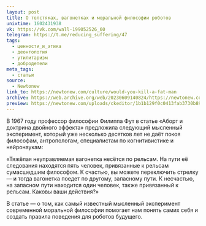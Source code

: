 ```yaml
---
layout: post
title: О толстяках, вагонетках и моральной философии роботов
unixtime: 1602431938
vk: https://vk.com/wall-199052526_60
telegram: https://t.me/reducing_suffering/47
tags:
  - ценности_и_этика
  - деонтология
  - утилитаризм
  - добродетели
meta_tags:
  - статьи
source:
  - Newtonew
link_to: https://newtonew.com/culture/would-you-kill-a-fat-man
archive: https://web.archive.org/web/20230609140824/https://newtonew.com/culture/would-you-kill-a-fat-man
preview: https://newtonew.com/uploads/ckeditor/1b1b129f0c0413fab3730b89aecd9f5c848c9427_1.jpg
---
```

В 1967 году профессор философии Филиппа Фут в статье «Аборт и доктрина двойного эффекта» предложила следующий мысленный эксперимент, который уже несколько десятков лет не даёт покоя философам, антропологам, специалистам по когнитивистике и нейронаукам:

«Тяжёлая неуправляемая вагонетка несётся по рельсам. На пути её следования находятся пять человек, привязанные к рельсам сумасшедшим философом. К счастью, вы можете переключить стрелку — и тогда вагонетка поедет по другому, запасному пути. К несчастью, на запасном пути находится один человек, также привязанный к рельсам. Каковы ваши действия?»

В статье — о том, как самый известный мысленный эксперимент современной моральной философии помогает нам понять самих себя и создать правила поведения для роботов будущего.